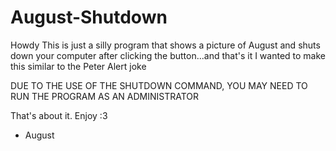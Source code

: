 # August-Shutdown

Howdy
This is just a silly program that shows a picture of August and shuts down your computer after clicking the button...and that's it
I wanted to make this similar to the Peter Alert joke

DUE TO THE USE OF THE SHUTDOWN COMMAND, YOU MAY NEED TO RUN THE PROGRAM AS AN ADMINISTRATOR

That's about it. Enjoy :3
- August
